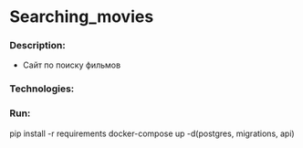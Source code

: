 # Searching_movies

### Description:
- Сайт по поиску фильмов

### Technologies:


### Run:
pip install -r requirements
docker-compose up -d(postgres, migrations, api)
